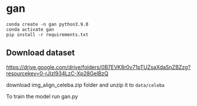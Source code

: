 # gan

```
conda create -n gan python3.9.0
conda activate gan
pip install -r requirements.txt

```

## Download dataset 
 https://drive.google.com/drive/folders/0B7EVK8r0v71pTUZsaXdaSnZBZzg?resourcekey=0-rJlzl934LzC-Xp28GeIBzQ

 download img_align_celeba.zip folder and unzip it to ```data/celeba```
 
 To train the model run gan.py
 

